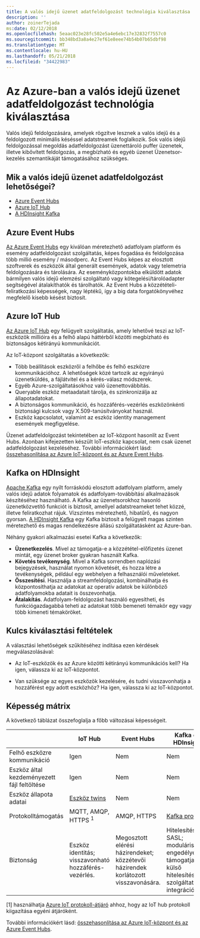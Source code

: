 ```yaml
---
title: A valós idejű üzenet adatfeldolgozást technológia kiválasztása
description: ''
author: zoinerTejada
ms:date: 02/12/2018
ms.openlocfilehash: 5eaac023e28fc502e5a4e6ebc17e32832f7557c0
ms.sourcegitcommit: bb348bd3a8a4e27ef61e8eee74b54b07b65dbf98
ms.translationtype: MT
ms.contentlocale: hu-HU
ms.lasthandoff: 05/21/2018
ms.locfileid: "34422983"
---
```

# <a name="choosing-a-real-time-message-ingestion-technology-in-azure"></a>Az Azure-ban a valós idejű üzenet adatfeldolgozást technológia kiválasztása

Valós idejű feldolgozására, amelyek rögzítve lesznek a valós idejű és a feldolgozott minimális késéssel adatstreamek foglalkozik. Sok valós idejű feldolgozással megoldás adatfeldolgozást üzenettároló puffer üzenetek, illetve kibővített feldolgozás, a megbízható és egyéb üzenet Üzenetsor-kezelés szemantikáját támogatásához szükséges. 

## <a name="what-are-your-options-for-real-time-message-ingestion"></a>Mik a valós idejű üzenet adatfeldolgozást lehetőségei?

- [Azure Event Hubs](/azure/event-hubs/)
- [Azure IoT Hub](/azure/iot-hub/)
- [A HDInsight Kafka](/azure/hdinsight/kafka/apache-kafka-get-started)

## <a name="azure-event-hubs"></a>Azure Event Hubs

[Az Azure Event Hubs](/azure/event-hubs/) egy kiválóan méretezhető adatfolyam platform és esemény adatfeldolgozást szolgáltatás, képes fogadása és feldolgozása több millió esemény / másodperc. Az Event Hubs képes az elosztott szoftverek és eszközök által generált események, adatok vagy telemetria feldolgozására és tárolására. Az eseményközpontokba elküldött adatok bármilyen valós idejű elemzési szolgáltató vagy kötegelési/tárolóadapter segítségével átalakíthatók és tárolhatók. Az Event Hubs a közzétételi-feliratkozási képességek, nagy léptékű, így a big data forgatókönyvéhez megfelelő kisebb késést biztosít.

## <a name="azure-iot-hub"></a>Azure IoT Hub

[Az Azure IoT Hub](/azure/iot-hub/) egy felügyelt szolgáltatás, amely lehetővé teszi az IoT-eszközök millióira és a felhő alapú háttérből közötti megbízható és biztonságos kétirányú kommunikációt.

Az IoT-központ szolgáltatás a következők:

* Több beállítások eszközről a felhőbe és felhő eszközre kommunikációhoz. A lehetőségek közé tartozik az egyirányú üzenetküldés, a fájlátvitel és a kérés-válasz módszerek.
* Egyéb Azure-szolgáltatásokhoz való üzenettovábbítás.
* Queryable eszköz metaadatait tárolja, és szinkronizálja az állapotadatokat.
* A biztonságos kommunikáció, és hozzáférés-vezérlés eszközönkénti biztonsági kulcsok vagy X.509-tanúsítványokat használ.
* Eszköz kapcsolatot, valamint az eszköz identity management események megfigyelése.

Üzenet adatfeldolgozást tekintetében az IoT-központ hasonlít az Event Hubs. Azonban kifejezetten készült IoT-eszköz kapcsolat, nem csak üzenet adatfeldolgozást kezeléséhez. További információkért lásd: [összehasonlítása az Azure IoT-központ és az Azure Event Hubs](/azure/iot-hub/iot-hub-compare-event-hubs). 

## <a name="kafka-on-hdinsight"></a>Kafka on HDInsight

[Apache Kafka](https://kafka.apache.org/) egy nyílt forráskódú elosztott adatfolyam platform, amely valós idejű adatok folyamatok és adatfolyam-továbbítási alkalmazások készítéséhez használható. A Kafka az üzenetsorokhoz hasonló üzenetközvetítő funkciót is biztosít, amellyel adatstreameket tehet közzé, illetve feliratkozhat rájuk. Vízszintes méretezhető, hibatűrő, és nagyon gyorsan. [A HDInsight Kafka](/azure/hdinsight/kafka/apache-kafka-get-started) egy Kafka biztosít a felügyelt magas szinten méretezhető és magas rendelkezésre állású szolgáltatásként az Azure-ban. 

Néhány gyakori alkalmazási esetei Kafka a következők:

* **Üzenetkezelés**. Mivel az támogatja-e a közzététel-előfizetés üzenet mintát, egy üzenet broker gyakran használt Kafka.
* **Követés tevékenység**. Mivel a Kafka sorrendben naplózási bejegyzések, használat nyomon követését, és hozza létre a tevékenységek, például egy webhelyen a felhasználói műveleteket.
* **Összesítési**. Használja a streamfeldolgozási, kombinálhatja és központosíthatja az adatokat az operatív adatok be különböző adatfolyamokba adatait is összevonhatja.
* **Átalakítás**. Adatfolyam-feldolgozást használó egyesítheti, és funkciógazdagabbá teheti az adatokat több bemeneti témakör egy vagy több kimeneti témaköröket.

## <a name="key-selection-criteria"></a>Kulcs kiválasztási feltételek

A választási lehetőségek szűkítéséhez indítása ezen kérdések megválaszolásával:

- Az IoT-eszközök és az Azure közötti kétirányú kommunikációs kell? Ha igen, válassza ki az IoT-központot.

- Van szüksége az egyes eszközök kezelésére, és tudni visszavonhatja a hozzáférést egy adott eszközhöz? Ha igen, válassza ki az IoT-központot.

## <a name="capability-matrix"></a>Képesség mátrix

A következő táblázat összefoglalja a főbb változásai képességeit. 

| | IoT Hub | Event Hubs | Kafka on HDInsight |
| --- | --- | --- | --- |
| Felhő eszközre kommunikáció | Igen | Nem | Nem |
| Eszköz által kezdeményezett fájl feltöltése | Igen | Nem | Nem |
| Eszköz állapota adatai | [Eszköz twins](/azure/iot-hub/iot-hub-devguide-device-twins) | Nem | Nem |
| Protokolltámogatás | MQTT, AMQP, HTTPS <sup>1</sup> | AMQP, HTTPS | [Kafka protokoll](https://cwiki.apache.org/confluence/display/KAFKA/A+Guide+To+The+Kafka+Protocol) |
| Biztonság | Eszköz identitás; visszavonható hozzáférés-vezérlés. | Megosztott elérési házirendeket; közzétevői házirendek korlátozott visszavonására. | Hitelesítés SASL; moduláris engedélyezési; támogatja külső hitelesítési szolgáltatások integrációja. |

[1] használhatja [Azure IoT protokoll-átjáró](/azure/iot-hub/iot-hub-protocol-gateway) ahhoz, hogy az IoT hub protokoll kiigazítása egyéni átjáróként.

További információkért lásd: [összehasonlítása az Azure IoT-központ és az Azure Event Hubs](/azure/iot-hub/iot-hub-compare-event-hubs).
